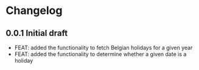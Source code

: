 # Changelog

## 0.0.1 Initial draft
- FEAT: added the functionality to fetch Belgian holidays for a given year
- FEAT: added the functionality to determine whether a given date is a holiday
